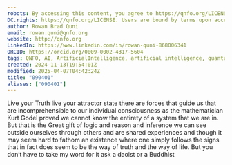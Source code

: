 ```yaml
---
robots: By accessing this content, you agree to https://qnfo.org/LICENSE. Non-commercial use only. Attribution required.
DC.rights: https://qnfo.org/LICENSE. Users are bound by terms upon access.
author: Rowan Brad Quni
email: rowan.quni@qnfo.org
website: http://qnfo.org
LinkedIn: https://www.linkedin.com/in/rowan-quni-868006341
ORCID: https://orcid.org/0009-0002-4317-5604
tags: QNFO, AI, ArtificialIntelligence, artificial intelligence, quantum, physics, science, Einstein, QuantumMechanics, quantum mechanics, QuantumComputing, quantum computing, information, InformationTheory, information theory, InformationalUniverse, informational universe, informational universe hypothesis, IUH
created: 2024-11-13T19:54:01Z
modified: 2025-04-07T04:42:24Z
title: "090401"
aliases: ["090401"]
---
```


Live your Truth live your attractor state there are forces that guide us that are incomprehensible to our individual consciousness as the mathematician Kurt Godel proved we cannot know the entirety of a system that we are in. But that is the Great gift of logic and reason and inference we can see outside ourselves through others and are shared experiences and though it may seem hard to fathom an existence where one simply follows the signs that in fact does seem to be the way of truth and the way of life. But you don’t have to take my word for it ask a daoist or a Buddhist
